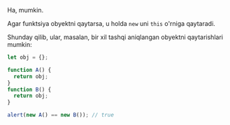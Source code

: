 Ha, mumkin.

Agar funktsiya obyektni qaytarsa, u holda `new` uni `this` o'rniga qaytaradi.

Shunday qilib, ular, masalan, bir xil tashqi aniqlangan obyektni qaytarishlari mumkin:

```js run no-beautify
let obj = {};

function A() {
  return obj;
}
function B() {
  return obj;
}

alert(new A() == new B()); // true
```
